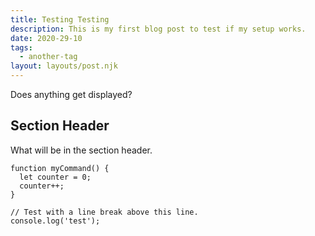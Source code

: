 ```yaml
---
title: Testing Testing
description: This is my first blog post to test if my setup works.
date: 2020-29-10
tags:
  - another-tag
layout: layouts/post.njk
---
```

Does anything get displayed?

## Section Header

What will be in the section header.

``` text/2-3
function myCommand() {
  let counter = 0;
  counter++;
}

// Test with a line break above this line.
console.log('test');
```